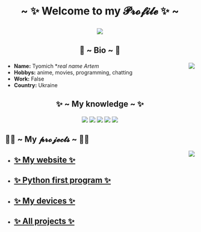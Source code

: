 # <p align="center"> ~ ✨ Welcome to my 𝓟𝓻𝓸𝓯𝓲𝓵𝓮 ✨ ~ </p>

<p align="center">
<img src="https://c.tenor.com/6Gr-6QEvE7EAAAAd/school-live-cute.gif">
</p>



## <p align="center"> 🍩 ~ Bio ~ 🍩 </p>

<img align="right" src="https://i.pinimg.com/originals/09/e7/9b/09e79bb010560bc75b2d24c8bb80838d.gif">

+ **Name:**  Tyomich **real name Artem*
+ **Hobbys:**  anime, movies, programming, chatting
+ **Work:**  False
+ **Country:**  Ukraine

## <p align="center"> ✨ ~ My knowledge ~ ✨
  
</p>



<p align="center">

<img src="https://img.shields.io/badge/Python-14354C?style=for-the-badge&logo=python&logoColor=white">
<img src="https://img.shields.io/badge/HTML5-E34F26?style=for-the-badge&logo=html5&logoColor=white">
<img src="https://img.shields.io/badge/CSS3-1572B6?style=for-the-badge&logo=css3&logoColor=white">
<img src="https://img.shields.io/badge/PHP-777BB4?style=for-the-badge&logo=php&logoColor=white">
<img src="https://img.shields.io/badge/JavaScript-323330?style=for-the-badge&logo=javascript&logoColor=F7DF1E"> 

</p>

## 👨‍💻 ~ My 𝓹𝓻𝓸𝓳𝓮𝓬𝓽𝓼 ~ 👨‍💻 

<img align="right" src="https://user-images.githubusercontent.com/39905530/163354115-3d600b2d-f234-465d-8bee-c2f38515d49f.gif">

+ ## [✨ My website ✨](https://tyom1ch.github.io/)
+ ## [✨ Python first program ✨](https://tyom1ch.github.io/)
+ ## [✨ My devices ✨](https://tyom1ch.github.io/)
+ ## [✨ All projects ✨](https://tyom1ch.github.io/)
